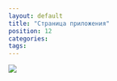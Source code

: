 ```yaml
---
layout: default
title: "Страница приложения"
position: 12
categories: 
tags: 
---
```


![](14-Stranitsa-odnogo-rezhima-.png)

